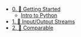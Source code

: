 <!-- markdownlint-disable first-line-heading -->

- [0. 🌱 Getting Started](0-Getting-Started/ "🌱 Getting Started")
  - [Intro to Python](./0-Getting-Started/Python.md) 
- [1. 🌊 Input/Output Streams](1-Input-Output-Streams/ "🌊 Input/Output Streams")
- [2. 🌊 Comparable](2-Comparable/ "🌊 Input/Output Streams")


